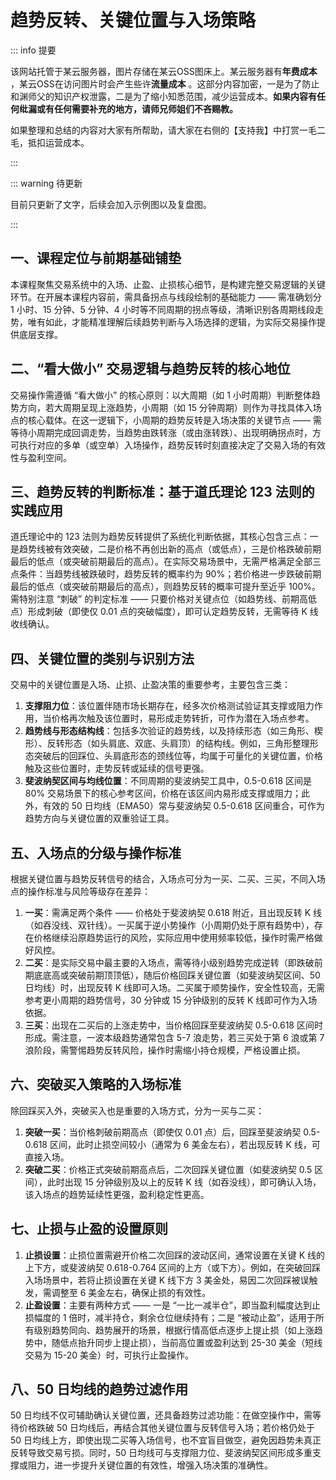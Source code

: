 # 趋势反转、关键位置与入场策略

::: info 提要

该网站托管于某云服务器，图片存储在某云OSS图床上。某云服务器有**年费成本** ，某云OSS在访问图片时会产生些许**流量成本** 。这部分内容加密，一是为了防止和渊师父的知识产权泄露，二是为了缩小知悉范围，减少运营成本。**如果内容有任何纰漏或有任何需要补充的地方，请师兄师姐们不吝赐教。**

如果整理和总结的内容对大家有所帮助，请大家在右侧的【支持我】中打赏一毛二毛，抵扣运营成本。

:::

::: warning 待更新

目前只更新了文字，后续会加入示例图以及复盘图。

:::

## 一、课程定位与前期基础铺垫

本课程聚焦交易系统中的入场、止盈、止损核心细节，是构建完整交易逻辑的关键环节。在开展本课程内容前，需具备拐点与线段绘制的基础能力 —— 需准确划分 1 小时、15 分钟、5 分钟、4 小时等不同周期的拐点等级，清晰识别各周期线段走势，唯有如此，才能精准理解后续趋势判断与入场选择的逻辑，为实际交易操作提供底层支撑。

## 二、“看大做小” 交易逻辑与趋势反转的核心地位

交易操作需遵循 “看大做小” 的核心原则：以大周期（如 1 小时周期）判断整体趋势方向，若大周期呈现上涨趋势，小周期（如 15 分钟周期）则作为寻找具体入场点的核心载体。在这一逻辑下，小周期的趋势反转是入场决策的关键节点 —— 需等待小周期完成回调走势，当趋势由跌转涨（或由涨转跌）、出现明确拐点时，方可执行对应的多单（或空单）入场操作，趋势反转时刻直接决定了交易入场的有效性与盈利空间。

## 三、趋势反转的判断标准：基于道氏理论 123 法则的实践应用

道氏理论中的 123 法则为趋势反转提供了系统化判断依据，其核心包含三点：一是趋势线被有效突破，二是价格不再创出新的高点（或低点），三是价格跌破前期最后的低点（或突破前期最后的高点）。在实际交易场景中，无需严格满足全部三点条件：当趋势线被跌破时，趋势反转的概率约为 90%；若价格进一步跌破前期最后的低点（或突破前期最后的高点），则趋势反转的概率可提升至近乎 100%。需特别注意 “刺破” 的判定标准 —— 只要价格对关键点位（如趋势线、前期高低点）形成刺破（即使仅 0.01 点的突破幅度），即可认定趋势反转，无需等待 K 线收线确认。

## 四、关键位置的类别与识别方法

交易中的关键位置是入场、止损、止盈决策的重要参考，主要包含三类：



1. **支撑阻力位**：该位置伴随市场长期存在，经多次价格测试验证其支撑或阻力作用，当价格再次触及该位置时，易形成走势转折，可作为潜在入场点参考。
2. **趋势线与形态结构线**：包括多次验证的趋势线，以及持续形态（如三角形、楔形）、反转形态（如头肩底、双底、头肩顶）的结构线。例如，三角形整理形态突破后的回踩位、头肩底形态的颈线位等，均属于可量化的关键位置，价格触及这些位置时，走势反转或延续的信号更强。
3. **斐波纳契区间与均线位置**：不同周期的斐波纳契工具中，0.5-0.618 区间是 80% 交易场景下的核心参考区间，价格在该区间内易形成支撑或阻力；此外，有效的 50 日均线（EMA50）常与斐波纳契 0.5-0.618 区间重合，可作为趋势方向与关键位置的双重验证工具。

## 五、入场点的分级与操作标准

根据关键位置与趋势反转信号的结合，入场点可分为一买、二买、三买，不同入场点的操作标准与风险等级存在差异：



1. **一买**：需满足两个条件 —— 价格处于斐波纳契 0.618 附近，且出现反转 K 线（如吞没线、双针线）。一买属于逆小势操作（小周期仍处于原有趋势中），存在价格继续沿原趋势运行的风险，实际应用中使用频率较低，操作时需严格做好风控。
2. **二买**：是实际交易中最主要的入场点，需等待小级别趋势完成逆转（即跌破前期底底高或突破前期顶顶低），随后价格回踩关键位置（如斐波纳契区间、50 日均线）时，出现反转 K 线即可入场。二买属于顺势操作，安全性较高，无需参考更小周期的趋势信号，30 分钟或 15 分钟级别的反转 K 线即可作为入场依据。
3. **三买**：出现在二买后的上涨走势中，当价格回踩至斐波纳契 0.5-0.618 区间时形成。需注意，一波本级趋势通常包含 5-7 浪走势，若三买处于第 6 浪或第 7 浪阶段，需警惕趋势反转风险，操作时需缩小持仓规模，严格设置止损。

## 六、突破买入策略的入场标准

除回踩买入外，突破买入也是重要的入场方式，分为一买与二买：



1. **突破一买**：当价格刺破前期高点（即使仅 0.01 点）后，回踩至斐波纳契 0.5-0.618 区间，此时止损空间较小（通常为 6 美金左右），若出现反转 K 线，可直接入场。
2. **突破二买**：价格正式突破前期高点后，二次回踩关键位置（如斐波纳契 0.5 区间），此时出现 15 分钟级别及以上的反转 K 线（如吞没线），即可确认入场，该入场点的趋势延续性更强，盈利稳定性更高。

## 七、止损与止盈的设置原则

1. **止损设置**：止损位置需避开价格二次回踩的波动区间，通常设置在关键 K 线的上下方，或斐波纳契 0.618-0.764 区间的上方（或下方）。例如，在突破回踩入场场景中，若将止损设置在关键 K 线下方 3 美金处，易因二次回踩被误触发，需调整至 6 美金左右，确保止损的有效性。
2. **止盈设置**：主要有两种方式 —— 一是 “一比一减半仓”，即当盈利幅度达到止损幅度的 1 倍时，减半持仓，剩余仓位继续持有；二是 “被动止盈”，适用于所有级别趋势同向、趋势展开的场景，根据行情高低点逐步上提止损（如上涨趋势中，随低点抬升同步上提止损），当前高位置或盈利达到 25-30 美金（短线交易为 15-20 美金）时，可执行止盈操作。

## 八、50 日均线的趋势过滤作用

50 日均线不仅可辅助确认关键位置，还具备趋势过滤功能：在做空操作中，需等待价格跌破 50 日均线后，再结合其他关键位置与反转信号入场；若价格仍处于 50 日均线上方，即使出现二买等入场信号，也不宜盲目做空，避免因趋势未真正反转导致交易亏损。同时，50 日均线可与支撑阻力位、斐波纳契区间形成多重支撑或阻力，进一步提升关键位置的有效性，增强入场决策的准确性。